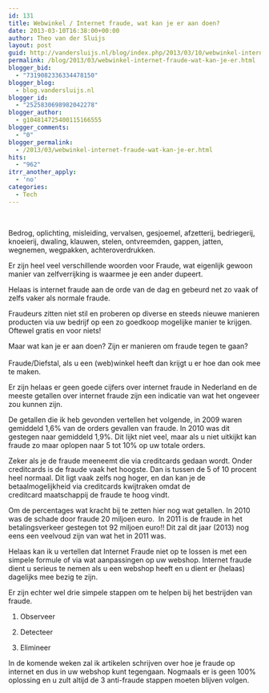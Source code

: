 ```yaml
---
id: 131
title: Webwinkel / Internet fraude, wat kan je er aan doen?
date: 2013-03-10T16:38:00+00:00
author: Theo van der Sluijs
layout: post
guid: http://vandersluijs.nl/blog/index.php/2013/03/10/webwinkel-internet-fraude-wat-kan-je-er/
permalink: /blog/2013/03/webwinkel-internet-fraude-wat-kan-je-er.html
blogger_bid:
  - "7319082336334478150"
blogger_blog:
  - blog.vandersluijs.nl
blogger_id:
  - "2525830698982042278"
blogger_author:
  - g104814725400115166555
blogger_comments:
  - "0"
blogger_permalink:
  - /2013/03/webwinkel-internet-fraude-wat-kan-je-er.html
hits:
  - "962"
itrr_another_apply:
  - 'no'
categories:
  - Tech
---
```

<div>
   
</div>

Bedrog, oplichting, misleiding, vervalsen, gesjoemel, afzetterij, bedriegerij, knoeierij, dwaling, klauwen, stelen, ontvreemden, gappen, jatten, wegnemen, wegpakken, achteroverdrukken.

Er zijn heel veel verschillende woorden voor Fraude, wat eigenlijk gewoon manier van zelfverrijking is waarmee je een ander dupeert.

Helaas is internet fraude aan de orde van de dag en gebeurd net zo vaak of zelfs vaker als normale fraude.

Fraudeurs zitten niet stil en proberen op diverse en steeds nieuwe manieren producten via uw bedrijf op een zo goedkoop mogelijke manier te krijgen. Oftewel gratis en voor niets!

Maar wat kan je er aan doen? Zijn er manieren om fraude tegen te gaan?  
<a name="more"></a>  
Fraude/Diefstal, als u een (web)winkel heeft dan krijgt u er hoe dan ook mee te maken.

Er zijn helaas er geen goede cijfers over internet fraude in Nederland en de meeste getallen over internet fraude zijn een indicatie van wat het ongeveer zou kunnen zijn.

De getallen die ik heb gevonden vertellen het volgende, in 2009 waren gemiddeld 1,6% van de orders gevallen van fraude. In 2010 was dit gestegen naar gemiddeld 1,9%. Dit lijkt niet veel, maar als u niet uitkijkt kan fraude zo maar oplopen naar 5 tot 10% op uw totale orders.

Zeker als je de fraude meeneemt die via creditcards gedaan wordt. Onder creditcards is de fraude vaak het hoogste. Dan is tussen de 5 of 10 procent heel normaal. Dit ligt vaak zelfs nog hoger, en dan kan je de betaalmogelijkheid via creditcards kwijtraken omdat de creditcard maatschappij de fraude te hoog vindt.

Om de percentages wat kracht bij te zetten hier nog wat getallen. In 2010 was de schade door fraude 20 miljoen euro.  In 2011 is de fraude in het betalingsverkeer gestegen tot 92 miljoen euro!! Dit zal dit jaar (2013) nog eens een veelvoud zijn van wat het in 2011 was.

Helaas kan ik u vertellen dat Internet Fraude niet op te lossen is met een simpele formule of via wat aanpassingen op uw webshop. Internet fraude dient u serieus te nemen als u een webshop heeft en u dient er (helaas) dagelijks mee bezig te zijn.

Er zijn echter wel drie simpele stappen om te helpen bij het bestrijden van fraude.

</p> 

  1. Observeer


  2. Detecteer


  3. Elimineer
</ol> 

In de komende weken zal ik artikelen schrijven over hoe je fraude op internet en dus in uw webshop kunt tegengaan. Nogmaals er is geen 100% oplossing en u zult altijd de 3 anti-fraude stappen moeten blijven volgen.